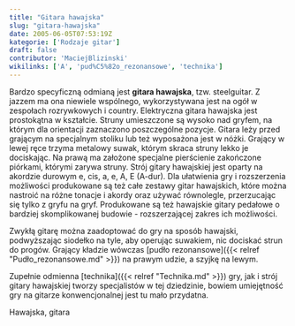 ```yaml
---
title: "Gitara hawajska"
slug: "gitara-hawajska"
date: 2005-06-05T07:53:19Z
kategorie: ['Rodzaje gitar']
draft: false
contributor: 'MaciejBlizinski'
wikilinks: ['A', 'pud%C5%82o_rezonansowe', 'technika']
---
```

Bardzo specyficzną odmianą jest **gitara hawajska**, tzw. steelguitar. Z
jazzem ma ona niewiele wspólnego, wykorzystywana jest na ogół w
zespołach rozrywkowych i country. Elektryczna gitara hawajska jest
prostokątna w kształcie. Struny umieszczone są wysoko nad gryfem, na
którym dla orientacji zaznaczono poszczególne pozycje. Gitara leży
przed grającym na specjalnym stoliku lub też wyposażona jest w nóżki.
Grający w lewej ręce trzyma metalowy suwak, którym skraca struny lekko
je dociskając. Na prawą ma założone specjalne pierścienie zakończone
piórkami, którymi zarywa struny. Strój gitary hawajskiej jest oparty na
akordzie durowym e, cis, a, e, A, E (A<!-- link nie odnosił się do niczego: 'Gitara hawajska' (PosixPath('Gitara_hawajska.md')) links to 'A' (PosixPath('/no/path/exists')) and that does not exist -->-dur). Dla
ułatwienia gry i rozszerzenia możliwości produkowane są też całe
zestawy gitar hawajskich, które można nastroić na różne tonacje i akordy
oraz używać równolegle, przerzucając się tylko z gryfu na gryf.
Produkowane są też hawajskie gitary pedałowe o bardziej skomplikowanej
budowie - rozszerzającej zakres ich możliwości.

Zwykłą gitarę można zaadoptować do gry na sposób hawajski, podwyższając
siodełko na tyle, aby operując suwakiem, nic dociskać strun do progów.
Grający kładzie wówczas [pudło
rezonansowe]({{< relref "Pudło_rezonansowe.md" >}}) na prawym udzie, a szyjkę na
lewym.

Zupełnie odmienna [technika]({{< relref "Technika.md" >}}) gry, jak i strój
gitary hawajskiej tworzy specjalistów w tej dziedzinie, bowiem
umiejętność gry na gitarze konwencjonalnej jest tu mało przydatna.

Hawajska, gitara<!-- link nie odnosił się do niczego: 'Gitara hawajska' (PosixPath('Gitara_hawajska.md')) links to 'kategoria:rodzaje_gitar' (PosixPath('/no/path/exists')) and that does not exist -->
